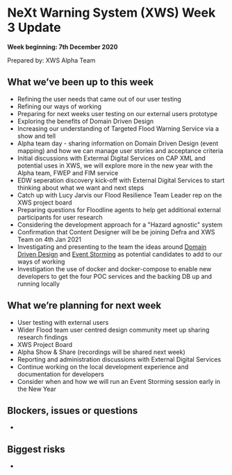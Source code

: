 # NeXt Warning System (XWS) Week 3 Update
**Week beginning: 7th December 2020** 

Prepared by: XWS Alpha Team

## What we’ve been up to this week

* Refining the user needs that came out of our user testing 
* Refining our ways of working
* Preparing for next weeks user testing on our external users prototype
* Exploring the benefits of Domain Driven Design
* Increasing our understanding of Targeted Flood Warning Service via a show and tell
* Alpha team day - sharing information on Domain Driven Design (event mapping) and how we can manage user stories and acceptance criteria 
* Initial discussions with Extermal Digital Services on CAP XML and potential uses in XWS, we will explore more in the new year with the Alpha team, FWEP and FIM service
* EDW seperation discovery kick-off with External Digital Services to start thinking about what we want and next steps
* Catch up with Lucy Jarvis our Flood Resilience Team Leader rep on the XWS project board
* Preparing questions for Floodline agents to help get additional external participants for user research
* Considering the development approach for a "Hazard agnostic" system
* Confirmation that Content Designer will be be joining Defra and XWS Team on 4th Jan 2021
* Investigating and presenting to the team the ideas around [Domain Driven Design](https://martinfowler.com/bliki/DomainDrivenDesign.html) and [Event Storming](https://techbeacon.com/devops/introduction-event-storming-easy-way-achieve-domain-driven-design) as potential candidates to add to our ways of working
* Investigation the use of docker and docker-compose to enable new developers to get the four POC services and the backing DB up and running locally

## What we’re planning for next week

* User testing with external users
* Wider Flood team user centred design community meet up sharing research findings
* XWS Project Board
* Alpha Show & Share (recordings will be shared next week)
* Reporting and administration discussions with External Digital Services
* Continue working on the local development experience and documentation for developers
* Consider when and how we will run an Event Storming session early in the New Year


## Blockers, issues or questions

* 

## Biggest risks

* 
